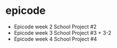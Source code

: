 # epicode
- Epicode week 2
    School Project #2 
- Epicode week 3
    School Project #3 + 3-2
- Epicode week 4
    School Project #4 
